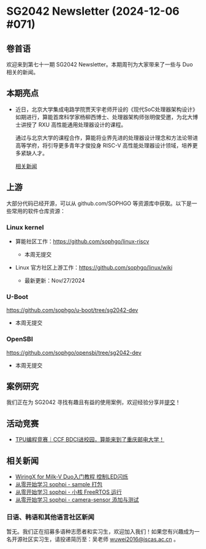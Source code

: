 # SG2042 Newsletter (2024-12-06 #071)

## 卷首语

欢迎来到第七十一期 SG2042 Newsletter。本期周刊为大家带来了一些与 Duo 相关的新闻。

## 本期亮点

+ 近日，北京大学集成电路学院贾天宇老师开设的《现代SoC处理器架构设计》如期进行，算能首席科学家杨柳西博士、处理器架构师张明俊受邀，为北大博士讲授了 RXU 高性能通用处理器设计的课程。

  通过与北京大学的课程合作，算能将业界先进的处理器设计理念和方法论带进高等学府，将引导更多青年才俊投身 RISC-V 高性能处理器设计领域，培养更多紧缺人才。

  [相关新闻](https://mp.weixin.qq.com/s/rvM2m6HSYPlht4H2Xy0sOA)

## 上游

大部分代码已经开源，可以从 github.com/SOPHGO 等资源库中获取。以下是一些常用的软件仓库资源：

### Linux kernel

+ 算能社区工作：https://github.com/sophgo/linux-riscv

  +  本周无提交

+ Linux 官方社区上游工作：https://github.com/sophgo/linux/wiki

  + 最新更新：Nov/27/2024


### U-Boot

https://github.com/sophgo/u-boot/tree/sg2042-dev

+ 本周无提交

### OpenSBI

https://github.com/sophgo/opensbi/tree/sg2042-dev 

+ 本周无提交

## 案例研究

我们正在为 SG2042 寻找有趣且有益的使用案例，欢迎经验分享并[提交](https://github.com/sophgocommunity/SG2042-Newsletter/pulls)！

## 活动竞赛

+ [TPU编程竞赛｜CCF BDCI进校园，算能来到了重庆邮电大学！][event-1]

[event-1]:https://mp.weixin.qq.com/s/UdTo4Vp1v75Ge1qcvKqLNQ

## 相关新闻

+ [WiringX for Milk-V Duo入门教程 控制LED闪烁][news-1]
+ [从零开始学习 sophpi - sample 打包][news-2]
+ [从零开始学习 sophpi - 小核 FreeRTOS 运行][news-3]
+ [从零开始学习 sophpi - camera-sensor 添加与测试][news-4]

[news-1]:https://www.bilibili.com/video/BV1dQzvYaE6G
[news-2]:https://zhuanlan.zhihu.com/p/8747427674
[news-3]:https://zhuanlan.zhihu.com/p/10003222542
[news-4]:https://zhuanlan.zhihu.com/p/8747572619

### 日语、韩语和其他语言社区新闻

暂无。我们正在招募多语种志愿者和实习生，欢迎加入我们！如果您有兴趣成为一名开源社区实习生，请投递简历至：吴老师 [wuwei2016@iscas.ac.cn](mailto:wuwei2016@iscas.ac.cn) 。